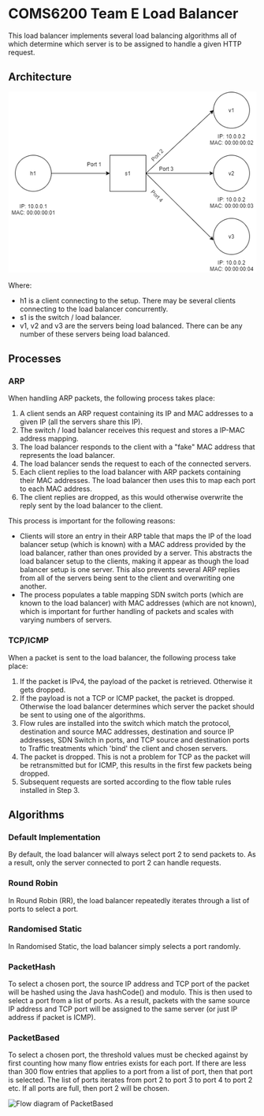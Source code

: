 # COMS6200 Team E Load Balancer
This load balancer implements several load balancing algorithms all of which determine which server is to be assigned to handle a given HTTP request.

## Architecture

![Architecture of Load Balancer](/img/architecture.png)

Where:
* h1 is a client connecting to the setup. There may be several clients connecting to the load balancer concurrently.
* s1 is the switch / load balancer.
* v1, v2 and v3 are the servers being load balanced. There can be any number of these servers being load balanced.

## Processes

### ARP

When handling ARP packets, the following process takes place:
1. A client sends an ARP request containing its IP and MAC addresses to a given IP (all the servers share this IP).
2. The switch / load balancer receives this request and stores a IP-MAC address mapping.
3. The load balancer responds to the client with a "fake" MAC address that represents the load balancer.
4. The load balancer sends the request to each of the connected servers.
5. Each client replies to the load balancer with ARP packets containing their MAC addresses. The load balancer then uses this to map each port to each MAC address.
6. The client replies are dropped, as this would otherwise overwrite the reply sent by the load balancer to the client.

This process is important for the following reasons:
* Clients will store an entry in their ARP table that maps the IP of the load balancer setup (which is known) with a MAC address provided by the load balancer, rather than ones provided by a server. This abstracts the load balancer setup to the clients, making it appear as though the load balancer setup is one server. This also prevents several ARP replies from all of the servers being sent to the client and overwriting one another.
* The process populates a table mapping SDN switch ports (which are known to the load balancer) with MAC addresses (which are not known), which is important for further handling of packets and scales with varying numbers of servers.

### TCP/ICMP

When a packet is sent to the load balancer, the following process take place:
1. If the packet is IPv4, the payload of the packet is retrieved. Otherwise it gets dropped.
2. If the payload is not a TCP or ICMP packet, the packet is dropped. Otherwise the load balancer determines which server the packet should be sent to using one of the algorithms.
3. Flow rules are installed into the switch which match the protocol, destination and source MAC addresses, destination and source IP addresses, SDN Switch in ports, and TCP source and destination ports to Traffic treatments which 'bind' the client and chosen servers.
4. The packet is dropped. This is not a problem for TCP as the packet will be retransmitted but for ICMP, this results in the first few packets being dropped.
5. Subsequent requests are sorted according to the flow table rules installed in Step 3.

## Algorithms

### Default Implementation

By default, the load balancer will always select port 2 to send packets to. As a result, only the server connected to port 2 can handle requests. 

### Round Robin

In Round Robin (RR), the load balancer repeatedly iterates through a list of ports to select a port.

### Randomised Static

In Randomised Static, the load balancer simply selects a port randomly.

### PacketHash

To select a chosen port, the source IP address and TCP port of the packet will be hashed using the Java hashCode() and modulo. This is then used to select a port from a list of ports. As a result, packets with the same source IP address and TCP port will be assigned to the same server (or just IP address if packet is ICMP).

### PacketBased

To select a chosen port, the threshold values must be checked against by first counting how many flow entries exists for each port.  If there are less than 300 flow entries that applies to a port from a list of port, then that port is selected.  The list of ports iterates from port 2 to port 3 to port 4 to port 2 etc.  If all ports are full, then port 2 will be chosen.

![Flow diagram of PacketBased](/img/packet_based.png)
